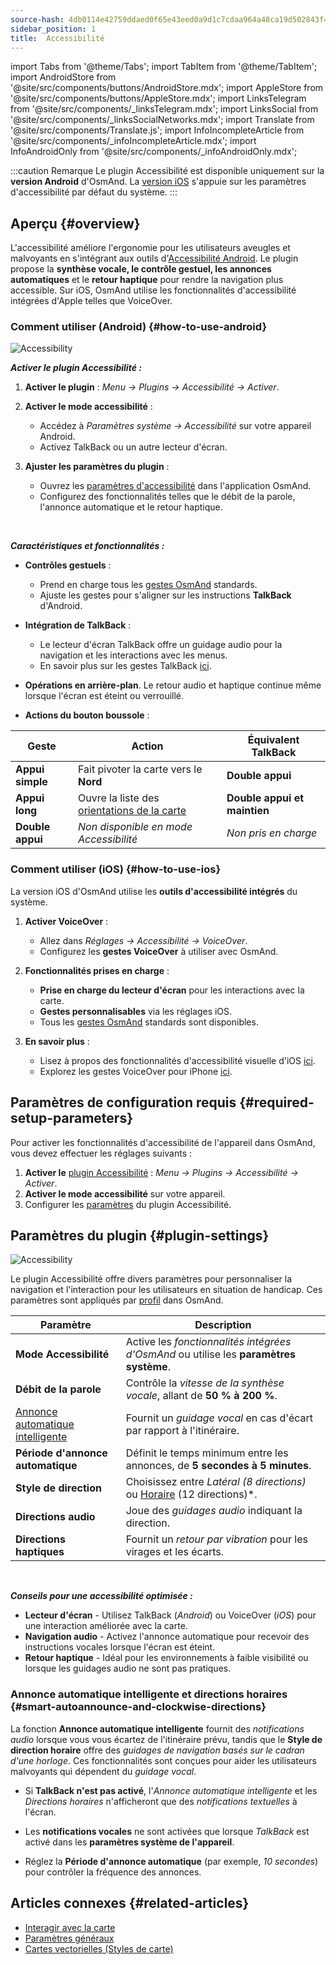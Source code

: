 ```yaml
---
source-hash: 4db0114e42759ddaed0f65e43eed0a9d1c7cdaa964a48ca19d502843f4cd2bf1
sidebar_position: 1
title:  Accessibilité
---
```


import Tabs from '@theme/Tabs';
import TabItem from '@theme/TabItem';
import AndroidStore from '@site/src/components/buttons/AndroidStore.mdx';
import AppleStore from '@site/src/components/buttons/AppleStore.mdx';
import LinksTelegram from '@site/src/components/_linksTelegram.mdx';
import LinksSocial from '@site/src/components/_linksSocialNetworks.mdx';
import Translate from '@site/src/components/Translate.js';
import InfoIncompleteArticle from '@site/src/components/_infoIncompleteArticle.mdx';
import InfoAndroidOnly from '@site/src/components/_infoAndroidOnly.mdx';

:::caution Remarque
Le plugin Accessibilité est disponible uniquement sur la **version Android** d'OsmAnd. La [version iOS](#how-to-use-ios) s'appuie sur les paramètres d'accessibilité par défaut du système.
:::

## Aperçu {#overview}

L'accessibilité améliore l'ergonomie pour les utilisateurs aveugles et malvoyants en s'intégrant aux outils d'[Accessibilité Android](https://www.android.com/accessibility/). Le plugin propose la **synthèse vocale, le contrôle gestuel, les annonces automatiques** et le **retour haptique** pour rendre la navigation plus accessible. Sur iOS, OsmAnd utilise les fonctionnalités d'accessibilité intégrées d'Apple telles que VoiceOver.


### Comment utiliser (Android) {#how-to-use-android}

![Accessibility](@site/static/img/plugins/Accessibility/access_turned_off.png)

***Activer le plugin Accessibilité :***  

1. **Activer le plugin** : *Menu → Plugins → Accessibilité → Activer*.

2. **Activer le mode accessibilité** :  
   - Accédez à *Paramètres système → Accessibilité* sur votre appareil Android.
   - Activez TalkBack ou un autre lecteur d'écran.

3. **Ajuster les paramètres du plugin** :  
   - Ouvrez les [paramètres d'accessibilité](#plugin-settings) dans l'application OsmAnd.
   - Configurez des fonctionnalités telles que le débit de la parole, l'annonce automatique et le retour haptique.

<br/>

***Caractéristiques et fonctionnalités :***

- **Contrôles gestuels** :
   - Prend en charge tous les [gestes OsmAnd](../map/interact-with-map.md#gestures) standards.
   - Ajuste les gestes pour s'aligner sur les instructions **TalkBack** d'Android.

- **Intégration de TalkBack** :
   - Le lecteur d'écran TalkBack offre un guidage audio pour la navigation et les interactions avec les menus.
   - En savoir plus sur les gestes TalkBack [ici](https://support.google.com/accessibility/android/answer/6151827?hl=fr&ref_topic=10601570#zippy=%2Cother%2Cbasic-navigation).

- **Opérations en arrière-plan**. Le retour audio et haptique continue même lorsque l'écran est éteint ou verrouillé.

- **Actions du bouton boussole** :

| Geste | Action | Équivalent TalkBack |
|-----|-----|-----|
| **Appui simple** | Fait pivoter la carte vers le **Nord** | **Double appui** |
| **Appui long** | Ouvre la liste des [orientations de la carte](../map/interact-with-map.md#map-orientation-modes) | **Double appui et maintien** |
| **Double appui** | *Non disponible en mode Accessibilité* | *Non pris en charge* |


### Comment utiliser (iOS) {#how-to-use-ios}

La version iOS d'OsmAnd utilise les **outils d'accessibilité intégrés** du système.

1. **Activer VoiceOver** :
   - Allez dans *Réglages → Accessibilité → VoiceOver*.
   - Configurez les **gestes VoiceOver** à utiliser avec OsmAnd.

2. **Fonctionnalités prises en charge** :
   - **Prise en charge du lecteur d'écran** pour les interactions avec la carte.
   - **Gestes personnalisables** via les réglages iOS.
   - Tous les [gestes OsmAnd](../map/interact-with-map.md#gestures) standards sont disponibles.

3. **En savoir plus** :
   - Lisez à propos des fonctionnalités d'accessibilité visuelle d'iOS [ici](https://www.apple.com/fr/accessibility/vision/).
   - Explorez les gestes VoiceOver pour iPhone [ici](https://support.apple.com/fr-fr/guide/iphone/iph3e2e2281/ios).


## Paramètres de configuration requis {#required-setup-parameters}

Pour activer les fonctionnalités d'accessibilité de l'appareil dans OsmAnd, vous devez effectuer les réglages suivants :

1. **Activer le** [plugin Accessibilité](../plugins/index.md#enable--disable) : *Menu → Plugins → Accessibilité → Activer*.  
2. **Activer le mode accessibilité** sur votre appareil.
3. Configurer les [paramètres](#plugin-settings) du plugin Accessibilité.


## Paramètres du plugin {#plugin-settings}

*<Translate android="true" ids="shared_string_menu,plugins_menu_group,shared_string_accessibility,shared_string_settings"/>*

![Accessibility](@site/static/img/plugins/Accessibility/access_.png)  

Le plugin Accessibilité offre divers paramètres pour personnaliser la navigation et l'interaction pour les utilisateurs en situation de handicap. Ces paramètres sont appliqués par [profil](../personal/profiles.md) dans OsmAnd.

| Paramètre                   | Description |  
|---------------------------|-------------|  
| **Mode Accessibilité**    | Active les *fonctionnalités intégrées d'OsmAnd* ou utilise les **paramètres système**. |  
| **Débit de la parole**           | Contrôle la *vitesse de la synthèse vocale*, allant de **50 % à 200 %**. |  
| [Annonce automatique intelligente](#smart-autoannounce-and-clockwise-directions)    | Fournit un *guidage vocal* en cas d'écart par rapport à l'itinéraire. |  
| **Période d'annonce automatique**   | Définit le temps minimum entre les annonces, de **5 secondes à 5 minutes**. |  
| **Style de direction**       | Choisissez entre *Latéral (8 directions)* ou [Horaire](#smart-autoannounce-and-clockwise-directions) (12 directions)*. |  
| **Directions audio**      | Joue des *guidages audio* indiquant la direction. |  
| **Directions haptiques**     | Fournit un *retour par vibration* pour les virages et les écarts.|  

<!--
- **Accessibility Mode**. Enable special tools that help people with disabilities interact with the OsmAnd app. There are three modes: *On* - turns on the built-in OsmAnd features, *Off* - turns off all plugin features, and *According to the Android system settings* - turns on Android system settings.

- **Speech rate**. Adjust the speech rate of the text-to-speech, ranging from 50%  to 200%.

- **Smart autoannounce**. If enabled, you will receive voice announcements when you deviate from the set track.

- **Autoannounce period**. This is an automatic announcement of the direction and distance to your destination. You can select a minimal time between announcements, ranging from 5 seconds to 5 minutes.

- **Direction style**. Choose how the OsmAnd app will notify you about directions. *Sidewise* - indicates the direction to the sides of the world (8 directions), *Clockwise* - indicates directions oriented to the clock face (12 directions).

- **Audio directions**. Provides feedback when navigating by indicating the direction to the target point with sound.

- **Haptic directions**. This setting provides haptic feedback when navigating. The vibration indicates the direction to the target point and deviations from the path.
-->

<br/>

***Conseils pour une accessibilité optimisée :***

- **Lecteur d'écran** - Utilisez TalkBack (*Android*) ou VoiceOver (*iOS*) pour une interaction améliorée avec la carte.
- **Navigation audio** - Activez l'annonce automatique pour recevoir des instructions vocales lorsque l'écran est éteint.
- **Retour haptique** - Idéal pour les environnements à faible visibilité ou lorsque les guidages audio ne sont pas pratiques.


### Annonce automatique intelligente et directions horaires {#smart-autoannounce-and-clockwise-directions}

La fonction **Annonce automatique intelligente** fournit des *notifications audio* lorsque vous vous écartez de l'itinéraire prévu, tandis que le **Style de direction horaire** offre des *guidages de navigation basés sur le cadran d'une horloge*. Ces fonctionnalités sont conçues pour aider les utilisateurs malvoyants qui dépendent du *guidage vocal*.  

- Si **TalkBack n'est pas activé**, l'*Annonce automatique intelligente* et les *Directions horaires* n'afficheront que des *notifications textuelles* à l'écran.  

- Les **notifications vocales** ne sont activées que lorsque *TalkBack* est activé dans les **paramètres système de l'appareil**.  

- Réglez la **Période d'annonce automatique** (par exemple, *10 secondes*) pour contrôler la fréquence des annonces.


## Articles connexes {#related-articles}

- [Interagir avec la carte](../../user/map/interact-with-map.md)
- [Paramètres généraux](../../user/personal/global-settings.md)
- [Cartes vectorielles (Styles de carte)](../../user/map/vector-maps.md)